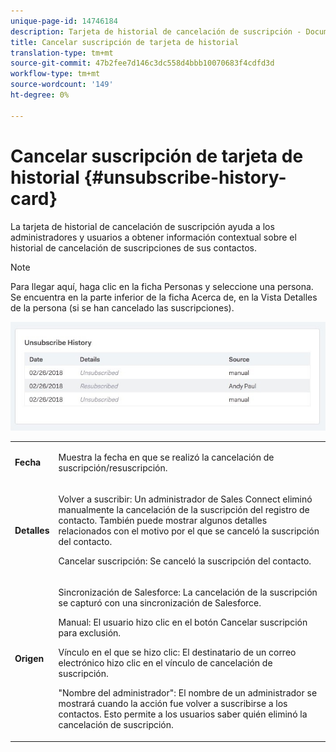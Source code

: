 ```yaml
---
unique-page-id: 14746184
description: Tarjeta de historial de cancelación de suscripción - Documentos de marketing - Documentación del producto
title: Cancelar suscripción de tarjeta de historial
translation-type: tm+mt
source-git-commit: 47b2fee7d146c3dc558d4bbb10070683f4cdfd3d
workflow-type: tm+mt
source-wordcount: '149'
ht-degree: 0%

---
```



# Cancelar suscripción de tarjeta de historial {#unsubscribe-history-card}

La tarjeta de historial de cancelación de suscripción ayuda a los administradores y usuarios a obtener información contextual sobre el historial de cancelación de suscripciones de sus contactos.

>[!NOTE]
>
>Para llegar aquí, haga clic en la ficha Personas y seleccione una persona. Se encuentra en la parte inferior de la ficha Acerca de, en la Vista Detalles de la persona (si se han cancelado las suscripciones).

![](assets/1-1.jpg)

<table> 
 <colgroup> 
  <col> 
  <col> 
 </colgroup> 
 <tbody> 
  <tr> 
   <td><strong>Fecha</strong></td> 
   <td><p>Muestra la fecha en que se realizó la cancelación de suscripción/resuscripción.</p></td> 
  </tr> 
  <tr> 
   <td><strong>Detalles</strong></td> 
   <td><p>Volver a suscribir: Un administrador de Sales Connect eliminó manualmente la cancelación de la suscripción del registro de contacto. También puede mostrar algunos detalles relacionados con el motivo por el que se canceló la suscripción del contacto.</p><p>Cancelar suscripción: Se canceló la suscripción del contacto.</p></td> 
  </tr> 
  <tr> 
   <td><strong>Origen</strong></td> 
   <td><p>Sincronización de Salesforce: La cancelación de la suscripción se capturó con una sincronización de Salesforce.</p><p>Manual: El usuario hizo clic en el botón Cancelar suscripción para exclusión.</p><p>Vínculo en el que se hizo clic: El destinatario de un correo electrónico hizo clic en el vínculo de cancelación de suscripción.</p><p>"Nombre del administrador": El nombre de un administrador se mostrará cuando la acción fue volver a suscribirse a los contactos. Esto permite a los usuarios saber quién eliminó la cancelación de suscripción.</p></td> 
  </tr> 
 </tbody> 
</table>

